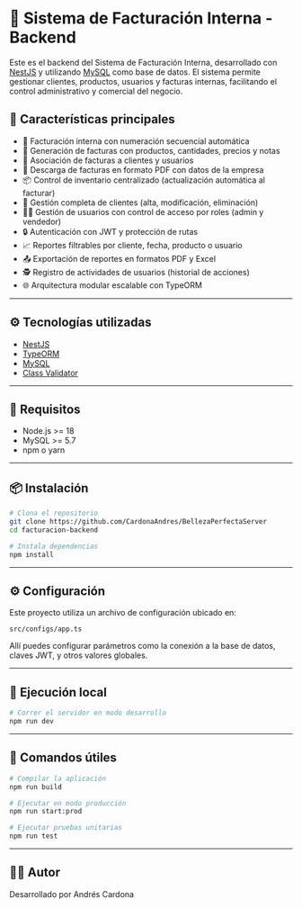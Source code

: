 # 🧾 Sistema de Facturación Interna - Backend

Este es el backend del Sistema de Facturación Interna, desarrollado con [NestJS](https://nestjs.com/) y utilizando [MySQL](https://www.mysql.com/) como base de datos. El sistema permite gestionar clientes, productos, usuarios y facturas internas, facilitando el control administrativo y comercial del negocio.

## 🚀 Características principales

- 📄 Facturación interna con numeración secuencial automática
- 🧾 Generación de facturas con productos, cantidades, precios y notas
- 🧍 Asociación de facturas a clientes y usuarios
- 📂 Descarga de facturas en formato PDF con datos de la empresa
- 📦 Control de inventario centralizado (actualización automática al facturar)
- 👥 Gestión completa de clientes (alta, modificación, eliminación)
- 👨‍💼 Gestión de usuarios con control de acceso por roles (admin y vendedor)
- 🔒 Autenticación con JWT y protección de rutas
- 📈 Reportes filtrables por cliente, fecha, producto o usuario
- 📤 Exportación de reportes en formatos PDF y Excel
- 🕵️ Registro de actividades de usuarios (historial de acciones)
- 🌐 Arquitectura modular escalable con TypeORM

---

## ⚙️ Tecnologías utilizadas

- [NestJS](https://nestjs.com/)
- [TypeORM](https://typeorm.io/)
- [MySQL](https://www.mysql.com/)
- [Class Validator](https://github.com/typestack/class-validator)

---

## 🏁 Requisitos

- Node.js >= 18
- MySQL >= 5.7
- npm o yarn

---

## 📦 Instalación

```bash
# Clona el repositorio
git clone https://github.com/CardonaAndres/BellezaPerfectaServer
cd facturacion-backend

# Instala dependencias
npm install
```

---

## ⚙️ Configuración

Este proyecto utiliza un archivo de configuración ubicado en:

```
src/configs/app.ts
```

Allí puedes configurar parámetros como la conexión a la base de datos, claves JWT, y otros valores globales.

---

## 🧪 Ejecución local

```bash
# Correr el servidor en modo desarrollo
npm run dev
```

---

## 🧰 Comandos útiles

```bash
# Compilar la aplicación
npm run build

# Ejecutar en modo producción
npm run start:prod

# Ejecutar pruebas unitarias
npm run test
```

---

## 👨‍💻 Autor

Desarrollado por Andrés Cardona
